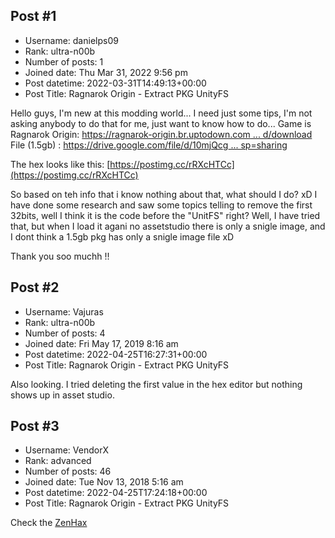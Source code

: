 ## Post #1
- Username: danielps09
- Rank: ultra-n00b
- Number of posts: 1
- Joined date: Thu Mar 31, 2022 9:56 pm
- Post datetime: 2022-03-31T14:49:13+00:00
- Post Title: Ragnarok Origin - Extract PKG UnityFS

Hello guys,
I'm new at this modding world... I need just some tips, I'm not asking anybody to do that for me, just want to know how to do...
Game is Ragnarok Origin: [https://ragnarok-origin.br.uptodown.com ... d/download](https://ragnarok-origin.br.uptodown.com/android/download)
File (1.5gb) : [https://drive.google.com/file/d/10mjQcg ... sp=sharing](https://drive.google.com/file/d/10mjQcgKHplrE3NbwD51y05Qd8EiXojVS/view?usp=sharing)

The hex looks like this:
 [https://postimg.cc/rRXcHTCc](https://postimg.cc/rRXcHTCc)

So based on teh info that i know nothing about that, what should I do? xD
I have done some research and saw some topics telling to remove the first 32bits, well I think it is the code before the "UnitFS" right? Well, I have tried that, but when I load it agani no assetstudio there is only a snigle image, and I dont think a 1.5gb pkg has only a snigle image file xD

Thank you soo muchh !!
## Post #2
- Username: Vajuras
- Rank: ultra-n00b
- Number of posts: 4
- Joined date: Fri May 17, 2019 8:16 am
- Post datetime: 2022-04-25T16:27:31+00:00
- Post Title: Ragnarok Origin - Extract PKG UnityFS

Also looking. I tried deleting the first value in the hex editor but nothing shows up in asset studio.
## Post #3
- Username: VendorX
- Rank: advanced
- Number of posts: 46
- Joined date: Tue Nov 13, 2018 5:16 am
- Post datetime: 2022-04-25T17:24:18+00:00
- Post Title: Ragnarok Origin - Extract PKG UnityFS

Check the [ZenHax](https://zenhax.com/viewtopic.php?f=5&t=16716#p71154)

